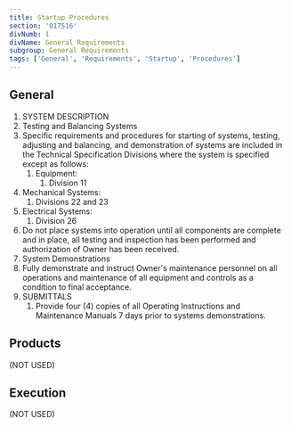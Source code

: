 ```yaml
---
title: Startup Procedures
section: '017516'
divNumb: 1
divName: General Requirements
subgroup: General Requirements
tags: ['General', 'Requirements', 'Startup', 'Procedures']
---
```



## General

   1. SYSTEM DESCRIPTION
   1. Testing and Balancing Systems
   1. Specific requirements and procedures for starting of systems, testing, adjusting and balancing, and demonstration of systems are included in the Technical Specification Divisions where the system is specified except as follows:
      1. Equipment:
         1. Division 11
   1. Mechanical Systems:
      1. Divisions 22 and 23
   1. Electrical Systems:
      1. Division 26
   1. Do not place systems into operation until all components are complete and in place, all testing and inspection has been performed and authorization of Owner has been received.
   1. System Demonstrations
   1. Fully demonstrate and instruct Owner's maintenance personnel on all operations and maintenance of all equipment and controls as a condition to final acceptance.
1. SUBMITTALS
   1. Provide four (4) copies of all Operating Instructions and Maintenance Manuals 7 days prior to systems demonstrations.

## Products
 (NOT USED)

## Execution
 (NOT USED)

